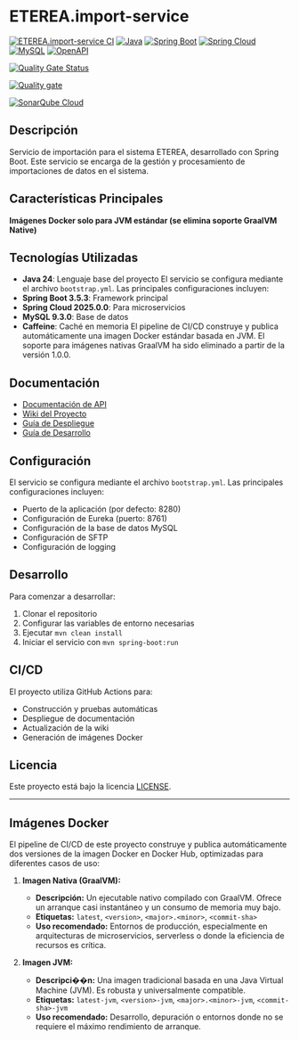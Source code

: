 # ETEREA.import-service

[![ETEREA.import-service CI](https://github.com/ETEREA-services/ETEREA.import-service/actions/workflows/maven.yml/badge.svg?branch=main)](https://github.com/ETEREA-services/ETEREA.import-service/actions/workflows/maven.yml)
[![Java](https://img.shields.io/badge/Java-24-blue.svg)](https://www.java.com)
[![Spring Boot](https://img.shields.io/badge/Spring%20Boot-3.5.3-green.svg)](https://spring.io/projects/spring-boot)
[![Spring Cloud](https://img.shields.io/badge/Spring%20Cloud-2025.0.0-blue.svg)](https://spring.io/projects/spring-cloud)
[![MySQL](https://img.shields.io/badge/MySQL-9.3.0-blue.svg)](https://www.mysql.com)
[![OpenAPI](https://img.shields.io/badge/OpenAPI-2.8.9-green.svg)](https://www.openapis.org)

[![Quality Gate Status](https://sonarcloud.io/api/project_badges/measure?project=ETEREA-services_ETEREA.import-service&metric=alert_status)](https://sonarcloud.io/summary/new_code?id=ETEREA-services_ETEREA.import-service)

[![Quality gate](https://sonarcloud.io/api/project_badges/quality_gate?project=ETEREA-services_ETEREA.import-service)](https://sonarcloud.io/summary/new_code?id=ETEREA-services_ETEREA.import-service)

[![SonarQube Cloud](https://sonarcloud.io/images/project_badges/sonarcloud-light.svg)](https://sonarcloud.io/summary/new_code?id=ETEREA-services_ETEREA.import-service)

## Descripción

Servicio de importación para el sistema ETEREA, desarrollado con Spring Boot. Este servicio se encarga de la gestión y procesamiento de importaciones de datos en el sistema.

## Características Principales

**Imágenes Docker solo para JVM estándar (se elimina soporte GraalVM Native)**

## Tecnologías Utilizadas

- **Java 24**: Lenguaje base del proyecto
El servicio se configura mediante el archivo `bootstrap.yml`. Las principales configuraciones incluyen:
- **Spring Boot 3.5.3**: Framework principal
- **Spring Cloud 2025.0.0**: Para microservicios
- **MySQL 9.3.0**: Base de datos
- **Caffeine**: Caché en memoria
El pipeline de CI/CD construye y publica automáticamente una imagen Docker estándar basada en JVM. El soporte para imágenes nativas GraalVM ha sido eliminado a partir de la versión 1.0.0.
## Documentación

- [Documentación de API](https://eterea-services.github.io/ETEREA.import-service/)
- [Wiki del Proyecto](https://github.com/ETEREA-services/ETEREA.import-service/wiki)
- [Guía de Despliegue](https://eterea-services.github.io/ETEREA.import-service/deployment-guide.html)
- [Guía de Desarrollo](https://eterea-services.github.io/ETEREA.import-service/development-guide.html)

## Configuración

El servicio se configura mediante el archivo `bootstrap.yml`. Las principales configuraciones incluyen:

- Puerto de la aplicación (por defecto: 8280)
- Configuración de Eureka (puerto: 8761)
- Configuración de la base de datos MySQL
- Configuración de SFTP
- Configuración de logging

## Desarrollo

Para comenzar a desarrollar:

1. Clonar el repositorio
2. Configurar las variables de entorno necesarias
3. Ejecutar `mvn clean install`
4. Iniciar el servicio con `mvn spring-boot:run`

## CI/CD

El proyecto utiliza GitHub Actions para:
- Construcción y pruebas automáticas
- Despliegue de documentación
- Actualización de la wiki
- Generación de imágenes Docker

## Licencia

Este proyecto está bajo la licencia [LICENSE](LICENSE).

---

## Imágenes Docker

El pipeline de CI/CD de este proyecto construye y publica automáticamente dos versiones de la imagen Docker en Docker Hub, optimizadas para diferentes casos de uso:

1.  **Imagen Nativa (GraalVM):**
    - **Descripción:** Un ejecutable nativo compilado con GraalVM. Ofrece un arranque casi instantáneo y un consumo de memoria muy bajo.
    - **Etiquetas:** `latest`, `<version>`, `<major>.<minor>`, `<commit-sha>`
    - **Uso recomendado:** Entornos de producción, especialmente en arquitecturas de microservicios, serverless o donde la eficiencia de recursos es crítica.

2.  **Imagen JVM:**
    - **Descripci��n:** Una imagen tradicional basada en una Java Virtual Machine (JVM). Es robusta y universalmente compatible.
    - **Etiquetas:** `latest-jvm`, `<version>-jvm`, `<major>.<minor>-jvm`, `<commit-sha>-jvm`
    - **Uso recomendado:** Desarrollo, depuración o entornos donde no se requiere el máximo rendimiento de arranque.